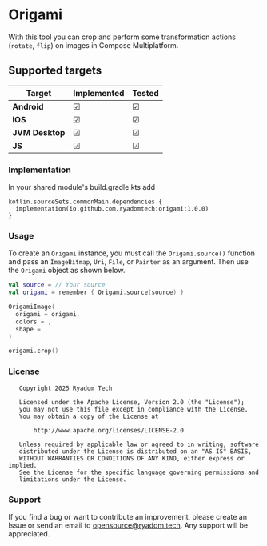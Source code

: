 # Origami

With this tool you can crop and perform some transformation actions (`rotate`, `flip`) on images in
Compose Multiplatform.

## Supported targets

| Target          | Implemented | Tested |
|-----------------|-------------|--------|
| **Android**     | ☑           | ☑      |
| **iOS**         | ☑           | ☑      |
| **JVM Desktop** | ☑           | ☑      |
| **JS**          | ☑           | ☑      |

### Implementation

In your shared module's build.gradle.kts add

```Gradle Kotlin DSL
kotlin.sourceSets.commonMain.dependencies {
  implementation(io.github.com.ryadomtech:origami:1.0.0)
}
```

### Usage

To create an `Origami` instance, you must call the `Origami.source()` function and pass an
`ImageBitmap`, `Uri`, `File`, or `Painter` as an argument.
Then use the `Origami` object as shown below.

```Kotlin
val source = // Your source
val origami = remember { Origami.source(source) }

OrigamiImage(
  origami = origami,
  colors = ,
  shape = 
)

origami.crop()
```

### License

```
   Copyright 2025 Ryadom Tech

   Licensed under the Apache License, Version 2.0 (the "License");
   you may not use this file except in compliance with the License.
   You may obtain a copy of the License at

       http://www.apache.org/licenses/LICENSE-2.0

   Unless required by applicable law or agreed to in writing, software
   distributed under the License is distributed on an "AS IS" BASIS,
   WITHOUT WARRANTIES OR CONDITIONS OF ANY KIND, either express or implied.
   See the License for the specific language governing permissions and
   limitations under the License.
```

### Support

If you find a bug or want to contribute an improvement, please create an Issue or send an email to
opensource@ryadom.tech.
Any support will be appreciated.
